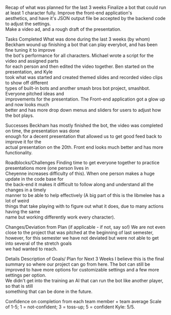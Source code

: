 Recap of what was planned for the last 3 weeks
Finalize a bot that could run at least 1 character fully. Improve the front-end application's  
aesthetics, and have it's JSON output file be accepted by the backend code to adjust the settings.  
Make a video ad, and a rough draft of the presentation. 

Tasks Completed What was done during the last 3 weeks (by whom)
Beckham wound up finishing a bot that can play everybot, and has been fine tuning it to improve  
the bot's performance for all characters. Michael wrote a script for the video and assigned parts  
for each person and then edited the video together. Ben started on the presentation, and Kyle  
took what was started and created themed slides and recorded video clips to show off different  
types of built-in bots and another smash bros bot project, smashbot. Everyone pitched ideas and  
improvements for the presentation. The Front-end application got a glow up and now looks much  
better and has more drop down menus and sliders for users to adjust how the bot plays.

Successes
Beckham has mostly finished the bot, the video was completed on time, the presentation was done  
enough for a decent presentation that allowed us to get good feed back to improve it for the  
actual presentation on the 20th. Front end looks much better and has more functionality.

Roadblocks/Challenges
Finding time to get everyone together to practice presentations more (one person lives in  
Cheyenne increases difficulty of this). When one person makes a huge update in the code base for  
the back-end it makes it difficult to follow along and understand all the changes in a timely  
manner to be able to help effectively (A big part of this is the libmelee has a lot of weird  
things that take playing with to figure out what it does, due to many actions having the same  
name but working differently work every character). 

Changes/Deviation from Plan ​(if applicable - if not, say so!)
We are not even close to the project that was pitched at the beginning of last semester, however,
for this semester we have not deviated but were not able to get into several of the stretch goals  
we had wanted to reach.

Details Description of Goals/ Plan for ​Next 3 Weeks
I believe this is the final summary so where our project can go from here. The bot can still be  
improved to have more options for customizable settings and a few more settings per option.  
We didn't get into the training an AI that can run the bot like another player, so that is still  
something that can be done in the future. 


Confidence on completion from each team member + team average Scale of 1-5; 1 = not-confident; 3 = toss-up; 5 = confident
Kyle: 5/5.  
